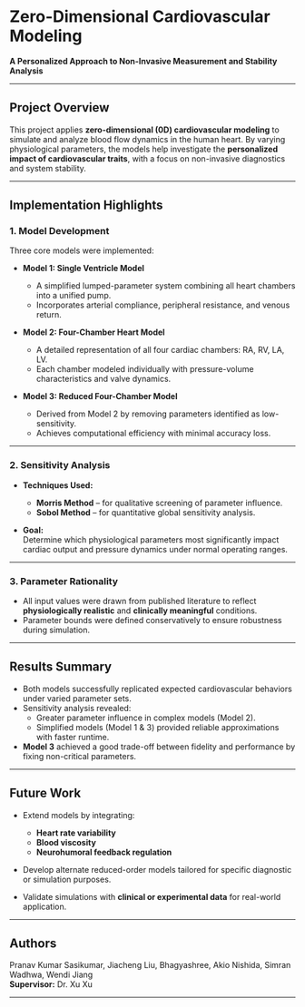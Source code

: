 # Zero-Dimensional Cardiovascular Modeling
**A Personalized Approach to Non-Invasive Measurement and Stability Analysis**

---

## Project Overview

This project applies **zero-dimensional (0D) cardiovascular modeling** to simulate and analyze blood flow dynamics in the human heart. By varying physiological parameters, the models help investigate the **personalized impact of cardiovascular traits**, with a focus on non-invasive diagnostics and system stability.

---

## Implementation Highlights

### 1. Model Development

Three core models were implemented:

- **Model 1: Single Ventricle Model**
  - A simplified lumped-parameter system combining all heart chambers into a unified pump.
  - Incorporates arterial compliance, peripheral resistance, and venous return.

- **Model 2: Four-Chamber Heart Model**
  - A detailed representation of all four cardiac chambers: RA, RV, LA, LV.
  - Each chamber modeled individually with pressure-volume characteristics and valve dynamics.

- **Model 3: Reduced Four-Chamber Model**
  - Derived from Model 2 by removing parameters identified as low-sensitivity.
  - Achieves computational efficiency with minimal accuracy loss.

---

### 2. Sensitivity Analysis

- **Techniques Used:**
  - **Morris Method** – for qualitative screening of parameter influence.
  - **Sobol Method** – for quantitative global sensitivity analysis.

- **Goal:**  
  Determine which physiological parameters most significantly impact cardiac output and pressure dynamics under normal operating ranges.

---

### 3. Parameter Rationality

- All input values were drawn from published literature to reflect **physiologically realistic** and **clinically meaningful** conditions.
- Parameter bounds were defined conservatively to ensure robustness during simulation.

---

## Results Summary

- Both models successfully replicated expected cardiovascular behaviors under varied parameter sets.
- Sensitivity analysis revealed:
  - Greater parameter influence in complex models (Model 2).
  - Simplified models (Model 1 & 3) provided reliable approximations with faster runtime.
- **Model 3** achieved a good trade-off between fidelity and performance by fixing non-critical parameters.

---

## Future Work

- Extend models by integrating:
  - **Heart rate variability**
  - **Blood viscosity**
  - **Neurohumoral feedback regulation**

- Develop alternate reduced-order models tailored for specific diagnostic or simulation purposes.

- Validate simulations with **clinical or experimental data** for real-world application.

---

## Authors
Pranav Kumar Sasikumar, Jiacheng Liu, Bhagyashree, Akio Nishida, Simran Wadhwa, Wendi Jiang  
**Supervisor:** Dr. Xu Xu

---